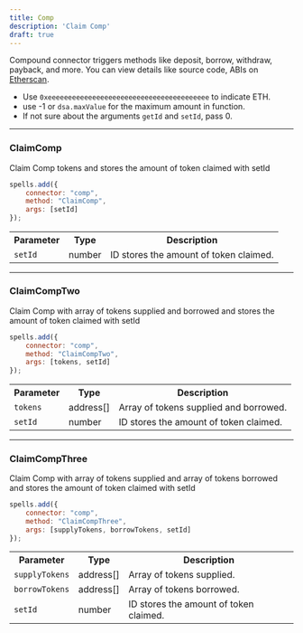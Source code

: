 ```yaml
---
title: Comp
description: 'Claim Comp'
draft: true
---
```

> 
Compound connector triggers methods like deposit, borrow, withdraw, payback, and more. You can view details like source code, ABIs on [Etherscan](https://etherscan.io/address/0xB4a04F1C194bEed64FCE27843B5b3079339cdaD4#code).

- Use `0xeeeeeeeeeeeeeeeeeeeeeeeeeeeeeeeeeeeeeeee` to indicate ETH.
- use -1 or `dsa.maxValue` for the maximum amount in function.
- If not sure about the arguments `getId` and `setId`, pass 0.

---

### ClaimComp

Claim Comp tokens and stores the amount of token claimed with setId

```javascript
spells.add({
    connector: "comp",
    method: "ClaimComp",
    args: [setId]
});
```

<table class="table">
  <tr>
    <th>Parameter</th>
    <th>Type</th>
    <th>Description</th>
  <tr>
    <td><code>setId</code></td>
    <td>number</td>
    <td>ID stores the amount of token claimed.</td>
  <tr>
</table>

---

### ClaimCompTwo

Claim Comp with array of tokens supplied and borrowed and stores the amount of token claimed with setId

```javascript
spells.add({
    connector: "comp",
    method: "ClaimCompTwo",
    args: [tokens, setId]
});
```

<table class="table">
  <tr>
    <th>Parameter</th>
    <th>Type</th>
    <th>Description</th>
  </tr>
  <tr>
    <td><code>tokens</code></td>
    <td>address[]</td>
    <td>Array of tokens supplied and borrowed.</td>
  <tr>
  <tr>
    <td><code>setId</code></td>
    <td>number</td>
    <td>ID stores the amount of token claimed.</td>
  <tr>
</table>

---

### ClaimCompThree

Claim Comp with array of tokens supplied and array of tokens borrowed and stores the amount of token claimed with setId

```javascript
spells.add({
    connector: "comp",
    method: "ClaimCompThree",
    args: [supplyTokens, borrowTokens, setId]
});
```

<table class="table">
  <tr>
    <th>Parameter</th>
    <th>Type</th>
    <th>Description</th>
  </tr>
  <tr>
    <td><code>supplyTokens</code></td>
    <td>address[]</td>
    <td>Array of tokens supplied.</td>
  <tr>
  <tr>
    <td><code>borrowTokens</code></td>
    <td>address[]</td>
    <td>Array of tokens borrowed.</td>
  <tr>
  <tr>
    <td><code>setId</code></td>
    <td>number</td>
    <td>ID stores the amount of token claimed.</td>
  <tr>
</table>